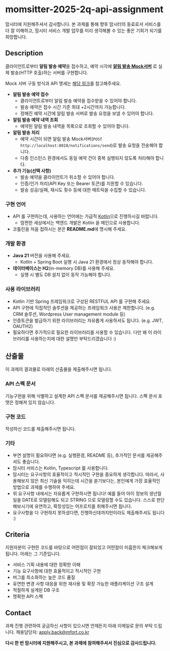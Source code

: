 
# momsitter-2025-2q-api-assignment  
  
맘시터에 지원해주셔서 감사합니다. 본 과제를 통해 향후 맘시터의 동료로서 서비스를 더 잘 이해하고, 맘시터 서비스 개발 업무를 미리 생각해볼 수 있는 좋은 기회가 되기를 희망합니다.  
  
## Description  
클라이언트로부터 **알림 발송 예약**을 접수하고, 예약 시각에 **[알림 발송 Mock서버](https://github.com/mfort-inc/momsitter-2025-2q-api-assignment-mockserver)** 로 실제 발송(HTTP 호출)하는 서버를 구현합니다.

Mock 서버 구동 방식과 API 명세는 [해당 링크](https://github.com/mfort-inc/momsitter-2025-2q-api-assignment-mockserver)를 참고해주세요.

* **알림 발송 예약 접수**
  * 클라이언트로부터 알림 발송 예약을 접수받을 수 있어야 합니다.
  * 발송 예약은 접수 시간 기준 최대 +2시간까지 가능합니다.
  * 정해진 예약 시간에 알림 발송 서버로 발송 요청을 보낼 수 있어야 합니다.
* **알림 발송 예약 내역 조회**
  * 예약된 알림 발송 내역을 목록으로 조회할 수 있어야 합니다.
* **알림 발송 처리**
  * 예약 시간이 되면 알림 발송 Mock서버(`POST http://localhost:8010/notifications/send`)로 발송 요청을 전송해야 합니다.
  * 다중 인스턴스 환경에서도 동일 예약 건이 중복 실행되지 않도록 처리해야 합니다.
* **추가 기능(선택 사항)**
  * 발송 예약을 클라이언트가 취소할 수 있어야 합니다.
  * 인증/인가 처리(API Key 또는 Bearer 토큰)를 지원할 수 있습니다.
  * 발송 성공/실패, 재시도 횟수 등에 대한 메트릭을 수집할 수 있습니다.

### 구현 언어
* API 를 구현하는데, 사용하는 언어에는 가급적 [Kotlin](https://kotlinlang.org/)으로 진행하시길 바랍니다.
  * 맘편한 세상에서는 백엔드 개발은 Kotlin 을 메인으로 사용합니다.
* 코틀린을 처음 접하시는 분은 **README.md**에 명시해 주세요.

### 개발 환경
* **Java 21** 버전을 사용해 주세요.  
  * Kotlin + Spring Boot 실행 시 Java 21 환경에서 정상 동작해야 합니다.  
* **데이터베이스는 H2**(in-memory DB)를 사용해 주세요.  
  * 실행 시 별도 DB 설치 없이 동작 가능해야 합니다.

### 사용 라이브러리
* Kotlin 기반 Spring 프레임워크로 구성된 RESTFUL API 를 구현해 주세요. 
* API 구현에 직접적인 솔루션을 제공하는 프레임워크 사용은 제한합니다. (e.g. CRM 솔루션, Wordpress User management module 등)
* 인증토큰을 발급하기 위한 라이브러리는 자유롭게 사용하셔도 됩니다. (e.g. JWT, OAUTH2)
* 필요하다면 추가적으로 필요한 라이브러리를 사용할 수 있습니다. 다만 왜 이 라이브러리를 사용하는지에 대한 설명만 부탁드리겠습니다 :)

## 산출물
이 과제의 결과물로 아래의 산출물을 제출해주시면 됩니다.

### API 스펙 문서
기능구현을 위해 식별하고 설계한 API 스펙 문서를 제공해주시면 됩니다. 스펙 문서 포맷은 정해져 있지 않습니다.

### 구현 코드
작성하신 코드를 제출해주시면 됩니다.

### 기타
* 부연 설명이 필요하다면 (e.g. 실행환경, README 등), 추가적인 문서를 제공해주셔도 좋습니다.
* 맘시터 서비스는 Kotlin, Typescript 를 사용합니다.
* 맘시터는 요구사항의 효율적이고 적시적인 구현을 중요하게 생각합니다. 따라서, 사용해보지 않은 최신 기술을 익히는데 시간을 쏟기보다는, 본인에게 가장 효율적인 방법으로 과제를 수행하여 주세요.
* 위 요구사항 내에서는 자유롭게 구현하시면 됩니다! 예를 들어  아이 정보의 생년월일을 DATE로 모델링해도 되고 STRING 으로 모델링할 수도 있습니다. 스스로 판단해보시기에 유연하고, 확장성있는 어프로치를 취해주시면 됩니다.
* 요구사항을 다 구현하지 못하셨다면, 진행하신데까지만이라도 제출해주셔도 됩니다 :)

## Criteria
지원자분이 구현한 코드를 바탕으로 어떤점이 잘되었고 어떤점이 미흡한지 체크해보게 됩니다. 아래는 그 기준입니다.
-   서비스 기획 내용에 대한 정확한 이해 
-   기능 요구사항에 대한 효율적이고 적시적인 구현
-   버그를 최소화하는 높은 코드 품질
-   유연한 변경 사항 대응을 위한 재사용 및 확장 가능한 애플리케이션 구조 설계
-   적절하게 설계된 DB 구조
-   명확한 API 스펙

## Contact
과제 진행 관련하여 궁금하신 사항이 있으시면 언제든지 아래 이메일로 문의 부탁 드립니다.
채용담당자: [apply.back@mfort.co.kr](mailto:apply.back@mfort.co.kr)

**다시 한 번 맘시터에 지원해주시고, 본 과제에 참여해주셔서 진심으로 감사드립니다.**
